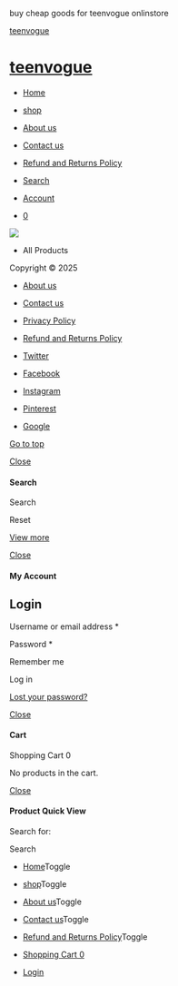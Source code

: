 buy cheap goods for teenvogue onlinstore



[teenvogue](https://teenvogue.shop)

[teenvogue](https://teenvogue.shop/)
====================================



* [Home](https://teenvogue.shop/)
* [shop](/shop/)
* [About us](https://teenvogue.shop/about-us/)
* [Contact us](https://teenvogue.shop/contact-us/)
* [Refund and Returns Policy](https://teenvogue.shop/refund_returns/)

* [Search](#)
* [Account](https://teenvogue.shop/my-account-2/)
* [0](https://teenvogue.shop/cart-2/)

![](/wp-content/uploads/banner.jpg)

* All Products



Copyright © 2025



* [About us](https://teenvogue.shop/about-us/)
* [Contact us](https://teenvogue.shop/contact-us/)
* [Privacy Policy](https://teenvogue.shop/privacy-policy-2/)
* [Refund and Returns Policy](https://teenvogue.shop/refund_returns/)

* [Twitter](https://twitter.com/#)
* [Facebook](https://facebook.com/#)
* [Instagram](https://instagram.com/#)
* [Pinterest](https://pinterest.com/#)
* [Google](https://google.com/)


 [Go to top](#page)

[Close](#)

#### Search

Search



   Reset

[View more](#)

[Close](#)

#### My Account

Login
-----

Username or email address \*

Password \*

Remember me

Log in

[Lost your password?](https://teenvogue.shop/my-account-2/lost-password/)

[Close](#)

#### Cart

Shopping Cart 0

No products in the cart.

[Close](#)

#### Product Quick View

Search for:


Search
   


* [Home](https://teenvogue.shop/)Toggle
* [shop](/shop/)Toggle
* [About us](https://teenvogue.shop/about-us/)Toggle
* [Contact us](https://teenvogue.shop/contact-us/)Toggle
* [Refund and Returns Policy](https://teenvogue.shop/refund_returns/)Toggle

* [Shopping Cart
  0](https://teenvogue.shop/cart-2/)
* [Login](https://teenvogue.shop/my-account-2/)